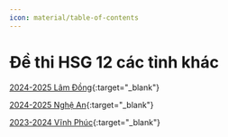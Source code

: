 ```yaml
---
icon: material/table-of-contents
---
```


# Đề thi HSG 12 các tỉnh khác

[2024-2025 Lâm Đồng](./2024-2025-lamdong.md){:target="_blank"}

[2024-2025 Nghệ An](./2024-2025-nghean.md){:target="_blank"}

[2023-2024 Vĩnh Phúc](./2023-2024-vinhphuc.md){:target="_blank"}
